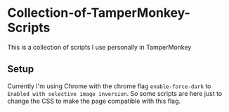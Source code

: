 # Collection-of-TamperMonkey-Scripts
This is a collection of scripts I use personally in TamperMonkey

## Setup
Currently I'm using Chrome with the chrome flag `enable-force-dark` to `Enabled with selective image inversion`. So some scripts are here just to change the CSS to make the page compatible with this flag.
